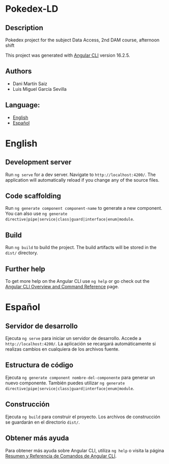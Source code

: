 # Pokedex-LD
## Description
Pokedex project for the subject Data Access, 2nd DAM course, afternoon shift

This project was generated with [Angular CLI](https://github.com/angular/angular-cli) version 16.2.5.

## Authors
- Dani Martín Saiz
- Luis Miguel García Sevilla

## Language:
- [English](#english)
- [Español](#español)

# English

## Development server
Run `ng serve` for a dev server. Navigate to `http://localhost:4200/`. The application will automatically reload if you change any of the source files.

## Code scaffolding
Run `ng generate component component-name` to generate a new component. You can also use `ng generate directive|pipe|service|class|guard|interface|enum|module`.

## Build
Run `ng build` to build the project. The build artifacts will be stored in the `dist/` directory.

## Further help
To get more help on the Angular CLI use `ng help` or go check out the [Angular CLI Overview and Command Reference](https://angular.io/cli) page.

# Español

## Servidor de desarrollo
Ejecuta `ng serve` para iniciar un servidor de desarrollo. Accede a `http://localhost:4200/`. La aplicación se recargará automáticamente si realizas cambios en cualquiera de los archivos fuente.

## Estructura de código
Ejecuta `ng generate component nombre-del-componente` para generar un nuevo componente. También puedes utilizar `ng generate directive|pipe|service|class|guard|interface|enum|module`.

## Construcción
Ejecuta `ng build` para construir el proyecto. Los archivos de construcción se guardarán en el directorio `dist/`.

## Obtener más ayuda
Para obtener más ayuda sobre Angular CLI, utiliza `ng help` o visita la página [Resumen y Referencia de Comandos de Angular CLI](https://angular.io/cli).
